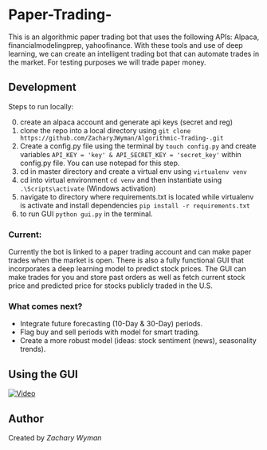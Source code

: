 # Paper-Trading-
This is an algorithmic paper trading bot that uses the following APIs: Alpaca, financialmodelingprep, yahoofinance. With these tools and use of deep learning, we can create an intelligent trading bot that can automate trades in the market. For testing purposes we will trade paper money. 


## Development
Steps to run locally:  

0. create an alpaca account and generate api keys (secret and reg)
1. clone the repo into a local directory using ```git clone https://github.com/ZacharyJWyman/Algorithmic-Trading-.git```
2. Create a config.py file using the terminal by ```touch config.py``` and create variables ```API_KEY = 'key' & API_SECRET_KEY = 'secret_key'``` within config.py file. You can use notepad for this step.
3. cd in master directory and create a virtual env using ```virtualenv venv```
4. cd into virtual environment ```cd venv``` and then instantiate using ```.\Scripts\activate``` (Windows activation)
5. navigate to directory where requirements.txt is located while virtualenv is activate and install dependencies ```pip install -r requirements.txt```
6. to run GUI ```python gui.py``` in the terminal.

### Current:
Currently the bot is linked to a paper trading account and can make paper trades when the market is open. There is also a fully functional GUI that incorporates a deep learning model to predict stock prices. The GUI can make trades for you and store past orders as well as fetch current stock price and predicted price for stocks publicly traded in the U.S. 
  
### What comes next?
* Integrate future forecasting (10-Day & 30-Day) periods. 
* Flag buy and sell periods with model for smart trading. 
* Create a more robust model (ideas: stock sentiment (news), seasonality trends). 

## Using the GUI
[![Video](http://img.youtube.com/vi/KdWSMBeIFdk/0.jpg)](https://youtu.be/KdWSMBeIFdk)
  
## Author
Created by *Zachary Wyman*
